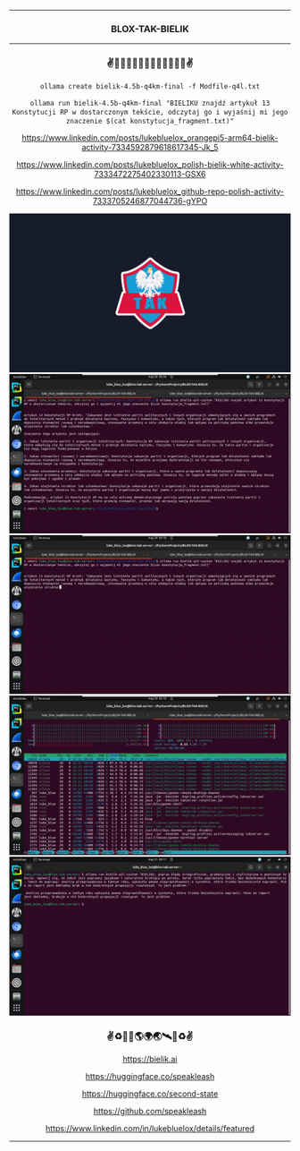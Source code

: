 <hr>

<div align="center"> 

### BLOX-TAK-BIELIK

</div> 

<hr>

<div align="center">

### ✌️🦅🇺🇸🇪🇺🇵🇱🇪🇺🇺🇸🦅✌️

```
ollama create bielik-4.5b-q4km-final -f Modfile-q4l.txt
```

```
ollama run bielik-4.5b-q4km-final "BIELIKU znajdź artykuł 13 Konstytucji RP w dostarczonym tekście, odczytaj go i wyjaśnij mi jego znaczenie $(cat konstytucja_fragment.txt)"
```

https://www.linkedin.com/posts/lukebluelox_orangepi5-arm64-bielik-activity-7334592879618617345-Jk_5

https://www.linkedin.com/posts/lukebluelox_polish-bielik-white-activity-7333472275402330113-GSX6

https://www.linkedin.com/posts/lukebluelox_github-repo-polish-activity-7333705246877044736-gYPO

<img src="BLOX-TAK_SF_WP.png" width="" height=""/>
<br>
<img src="Screenshot_from_2025-05-29_05-25-57.png" width="" height=""/>
<br>
<img src="Screenshot_from_2025-05-29_05-17-54.png" width="" height=""/>
<br>
<img src="Screenshot_from_2025-05-29_05-18-02.png" width="" height=""/>
<br>
<img src="6.png" width="" height=""/>

### ✌♻️🌌🚀🌎🌍🌏🛰🌌♻️✌

https://bielik.ai

https://huggingface.co/speakleash

https://huggingface.co/second-state

https://github.com/speakleash

https://www.linkedin.com/in/lukebluelox/details/featured

</div>

<hr>